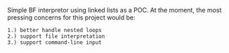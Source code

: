 Simple BF interpretor using linked lists as a POC. At the moment, the most pressing concerns for this project would be: 

	1.) better handle nested loops 
	2.) support file interpretation 
	3.) support command-line input
